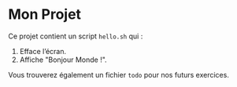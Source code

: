 # Mon Projet

Ce projet contient un script `hello.sh` qui :
1. Efface l’écran.
2. Affiche "Bonjour Monde !".

Vous trouverez également un fichier `todo` pour nos futurs exercices.

